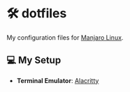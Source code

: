 # 🛠️ dotfiles

My configuration files for [Manjaro Linux](https://manjaro.org/).

## 💻 My Setup

- **Terminal Emulator**: [Alacritty](https://alacritty.org/)
